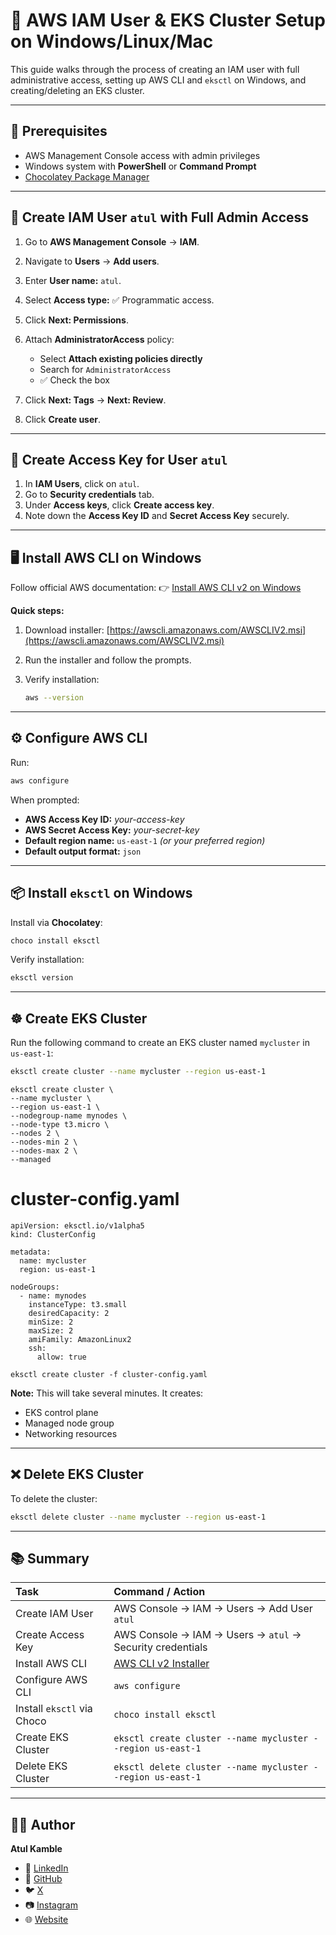 # 📖 AWS IAM User & EKS Cluster Setup on Windows/Linux/Mac

This guide walks through the process of creating an IAM user with full administrative access, setting up AWS CLI and `eksctl` on Windows, and creating/deleting an EKS cluster.

---

## 📌 Prerequisites

* AWS Management Console access with admin privileges
* Windows system with **PowerShell** or **Command Prompt**
* [Chocolatey Package Manager](https://chocolatey.org/install)

---

## 👤 Create IAM User `atul` with Full Admin Access

1. Go to **AWS Management Console** → **IAM**.
2. Navigate to **Users** → **Add users**.
3. Enter **User name:** `atul`.
4. Select **Access type:** ✅ Programmatic access.
5. Click **Next: Permissions**.
6. Attach **AdministratorAccess** policy:

   * Select **Attach existing policies directly**
   * Search for `AdministratorAccess`
   * ✅ Check the box
7. Click **Next: Tags** → **Next: Review**.
8. Click **Create user**.

---

## 🔑 Create Access Key for User `atul`

1. In **IAM Users**, click on `atul`.
2. Go to **Security credentials** tab.
3. Under **Access keys**, click **Create access key**.
4. Note down the **Access Key ID** and **Secret Access Key** securely.

---

## 🖥️ Install AWS CLI on Windows

Follow official AWS documentation:
👉 [Install AWS CLI v2 on Windows](https://docs.aws.amazon.com/cli/latest/userguide/getting-started-install.html)

**Quick steps:**

1. Download installer:
   [https://awscli.amazonaws.com/AWSCLIV2.msi](https://awscli.amazonaws.com/AWSCLIV2.msi)
2. Run the installer and follow the prompts.
3. Verify installation:

   ```bash
   aws --version
   ```

---

## ⚙️ Configure AWS CLI

Run:

```bash
aws configure
```

When prompted:

* **AWS Access Key ID:** *your-access-key*
* **AWS Secret Access Key:** *your-secret-key*
* **Default region name:** `us-east-1` *(or your preferred region)*
* **Default output format:** `json`

---

## 📦 Install `eksctl` on Windows

Install via **Chocolatey**:

```bash
choco install eksctl
```

Verify installation:

```bash
eksctl version
```

---

## ☸️ Create EKS Cluster

Run the following command to create an EKS cluster named `mycluster` in `us-east-1`:

```bash
eksctl create cluster --name mycluster --region us-east-1
```
```
eksctl create cluster \
--name mycluster \
--region us-east-1 \
--nodegroup-name mynodes \
--node-type t3.micro \
--nodes 2 \
--nodes-min 2 \
--nodes-max 2 \
--managed
```
# cluster-config.yaml
```
apiVersion: eksctl.io/v1alpha5
kind: ClusterConfig

metadata:
  name: mycluster
  region: us-east-1

nodeGroups:
  - name: mynodes
    instanceType: t3.small
    desiredCapacity: 2
    minSize: 2
    maxSize: 2
    amiFamily: AmazonLinux2
    ssh:
      allow: true
```
```
eksctl create cluster -f cluster-config.yaml
```

**Note:** This will take several minutes. It creates:

* EKS control plane
* Managed node group
* Networking resources

---

## ❌ Delete EKS Cluster

To delete the cluster:

```bash
eksctl delete cluster --name mycluster --region us-east-1
```

---

## 📚 Summary

| Task                       | Command / Action                                                                                      |
| :------------------------- | :---------------------------------------------------------------------------------------------------- |
| Create IAM User            | AWS Console → IAM → Users → Add User `atul`                                                           |
| Create Access Key          | AWS Console → IAM → Users → `atul` → Security credentials                                             |
| Install AWS CLI            | [AWS CLI v2 Installer](https://docs.aws.amazon.com/cli/latest/userguide/getting-started-install.html) |
| Configure AWS CLI          | `aws configure`                                                                                       |
| Install `eksctl` via Choco | `choco install eksctl`                                                                                |
| Create EKS Cluster         | `eksctl create cluster --name mycluster --region us-east-1`                                           |
| Delete EKS Cluster         | `eksctl delete cluster --name mycluster --region us-east-1`                                           |

---

## 👨‍💻 Author

**Atul Kamble**

- 💼 [LinkedIn](https://www.linkedin.com/in/atuljkamble)
- 🐙 [GitHub](https://github.com/atulkamble)
- 🐦 [X](https://x.com/Atul_Kamble)
- 📷 [Instagram](https://www.instagram.com/atuljkamble)
- 🌐 [Website](https://www.atulkamble.in)
